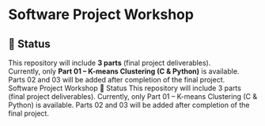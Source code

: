 # Software Project Workshop  

## 📌 Status  
This repository will include **3 parts** (final project deliverables).  
Currently, only **Part 01 – K-means Clustering (C & Python)** is available.  
Parts 02 and 03 will be added after completion of the final project.  
Software Project Workshop
📌 Status
This repository will include 3 parts (final project deliverables).
Currently, only Part 01 – K-means Clustering (C & Python) is available.
Parts 02 and 03 will be added after completion of the final project.
